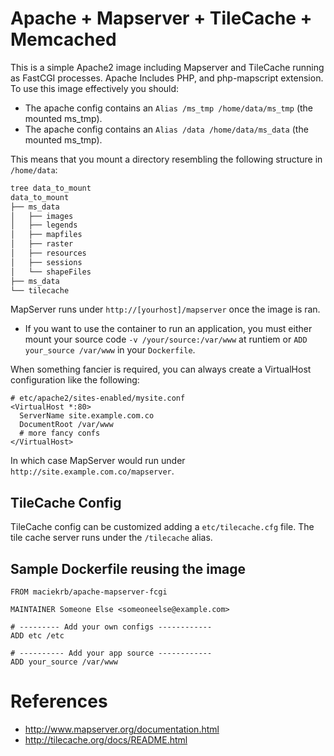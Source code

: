 # Apache + Mapserver + TileCache + Memcached #

This is a simple Apache2 image including Mapserver and TileCache running as FastCGI processes. Apache Includes
PHP, and php-mapscript extension.  To use this image effectively you should:

- The apache config contains an `Alias /ms_tmp /home/data/ms_tmp` (the mounted ms_tmp).
- The apache config contains an `Alias /data /home/data/ms_data` (the mounted ms_tmp).

This means that you mount a directory resembling the following structure in `/home/data`: 
```sh 
tree data_to_mount
data_to_mount
├── ms_data
│   ├── images
│   ├── legends
│   ├── mapfiles
│   ├── raster
│   ├── resources
│   ├── sessions
│   └── shapeFiles
├── ms_data
└── tilecache
```

MapServer runs under `http://[yourhost]/mapserver` once the image is ran.

- If you want to use the container to run an application, you must either mount your source code 
`-v /your/source:/var/www` at runtiem or `ADD your_source /var/www` in your `Dockerfile`. 

When something fancier is required, you can always create a VirtualHost configuration like the following:
```
# etc/apache2/sites-enabled/mysite.conf
<VirtualHost *:80>
  ServerName site.example.com.co
  DocumentRoot /var/www
  # more fancy confs
</VirtualHost>
```

In which case MapServer would run under `http://site.example.com.co/mapserver`.

## TileCache Config ##
TileCache config can be customized adding a `etc/tilecache.cfg` file. The tile cache server runs
under the `/tilecache` alias.


## Sample Dockerfile reusing the image ##
```
FROM maciekrb/apache-mapserver-fcgi

MAINTAINER Someone Else <someoneelse@example.com>

# --------- Add your own configs ------------
ADD etc /etc

# ---------- Add your app source ------------
ADD your_source /var/www
```

# References #
- http://www.mapserver.org/documentation.html
- http://tilecache.org/docs/README.html
